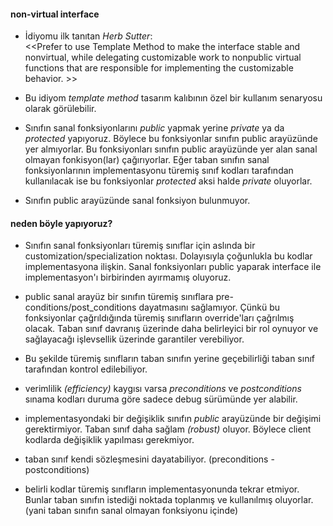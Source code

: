 #### non-virtual interface

+ İdiyomu ilk tanıtan _Herb Sutter_: <br>
<<Prefer to use Template Method to make the interface stable and nonvirtual, 
while delegating customizable work to nonpublic virtual functions that are responsible for implementing the customizable behavior. >>

+ Bu idiyom _template method_ tasarım kalıbının özel bir kullanım senaryosu olarak görülebilir.

+ Sınıfın sanal fonksiyonlarını _public_ yapmak yerine _private_ ya da _protected_ yapıyoruz. 
Böylece bu fonksiyonlar sınıfın public arayüzünde yer almıyorlar. Bu fonksiyonları sınıfın public arayüzünde yer alan sanal olmayan fonkisyon(lar) çağırıyorlar.
Eğer taban sınıfın sanal fonksiyonlarının implementasyonu türemiş sınıf kodları tarafından kullanılacak ise bu fonksiyonlar  _protected_ aksi halde _private_ oluyorlar. 
+ Sınıfın public arayüzünde sanal fonksiyon bulunmuyor.

#### neden böyle yapıyoruz?

+ Sınıfın sanal fonksiyonları türemiş sınıflar için aslında bir customization/specialization noktası. 
Dolayısıyla çoğunlukla bu kodlar implementasyona ilişkin. 
Sanal fonksiyonları public yaparak interface ile implementasyon'ı birbirinden ayırmamış oluyoruz.
+ public sanal arayüz bir sınıfın türemiş sınıflara pre-conditions/post_conditions dayatmasını sağlamıyor. 
Çünkü bu fonksiyonlar çağrıldığında türemiş sınıfların override'ları çağrılmış olacak. 
Taban sınıf davranış üzerinde daha belirleyici bir rol oynuyor ve sağlayacağı işlevsellik üzerinde garantiler verebiliyor.

+ Bu şekilde türemiş sınıfların taban sınıfın yerine geçebilirliği taban sınıf tarafından kontrol edilebiliyor.

+ verimlilik _(efficiency)_ kaygısı varsa _preconditions_ ve _postconditions_ sınama kodları duruma göre sadece debug sürümünde yer alabilir. 
+ implementasyondaki bir değişiklik sınıfın _public_ arayüzünde bir değişimi gerektirmiyor. Taban sınıf daha sağlam _(robust)_ oluyor. 
Böylece client kodlarda değişiklik yapılması gerekmiyor.

+ taban sınıf kendi sözleşmesini dayatabiliyor. (preconditions - postconditions)

+ belirli kodlar türemiş sınıfların implementasyonunda tekrar etmiyor. Bunlar taban sınıfın istediği noktada toplanmış ve kullanılmış oluyorlar. (yani taban sınıfın sanal olmayan fonksiyonu içinde)


